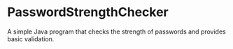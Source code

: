 # PasswordStrengthChecker
A simple Java program that checks the strength of passwords and provides basic validation.
